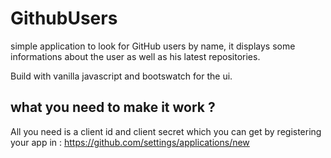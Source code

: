 # GithubUsers
simple application to look for GitHub users by name, it displays some informations about the user as well as his latest repositories.

Build with vanilla javascript and bootswatch for the ui.

## what you need to make it work ?
All you need is a client id and client secret which you can get by registering your app in :
 https://github.com/settings/applications/new
